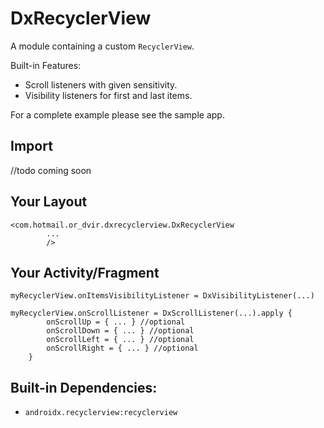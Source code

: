 # DxRecyclerView
A module containing a custom `RecyclerView`.

Built-in Features:
* Scroll listeners with given sensitivity.
* Visibility listeners for first and last items.

For a complete example please see the sample app.

## Import
//todo coming soon

## Your Layout
```
<com.hotmail.or_dvir.dxrecyclerview.DxRecyclerView
        ... 
        />
```

## Your Activity/Fragment

```
myRecyclerView.onItemsVisibilityListener = DxVisibilityListener(...)

myRecyclerView.onScrollListener = DxScrollListener(...).apply {
        onScrollUp = { ... } //optional
        onScrollDown = { ... } //optional
        onScrollLeft = { ... } //optional
        onScrollRight = { ... } //optional
    }
```

## Built-in Dependencies:
* `androidx.recyclerview:recyclerview`
